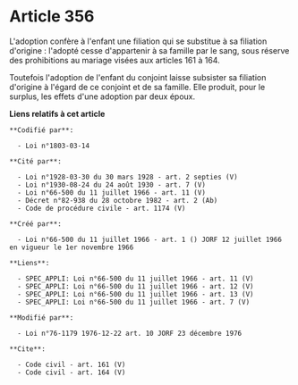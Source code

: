 # Article 356

L'adoption confère à l'enfant une filiation qui se substitue à sa filiation d'origine : l'adopté cesse d'appartenir à sa
famille par le sang, sous réserve des prohibitions au mariage visées aux articles 161 à 164. 

Toutefois l'adoption de l'enfant du conjoint laisse subsister sa filiation d'origine à l'égard de ce conjoint et de sa
famille. Elle produit, pour le surplus, les effets d'une adoption par deux époux.

**Liens relatifs à cet article**

	**Codifié par**:

	  - Loi n°1803-03-14

	**Cité par**:

	  - Loi n°1928-03-30 du 30 mars 1928 - art. 2 septies (V)
	  - Loi n°1930-08-24 du 24 août 1930 - art. 7 (V)
	  - Loi n°66-500 du 11 juillet 1966 - art. 11 (V)
	  - Décret n°82-938 du 28 octobre 1982 - art. 2 (Ab)
	  - Code de procédure civile - art. 1174 (V)

	**Créé par**:

	  - Loi n°66-500 du 11 juillet 1966 - art. 1 () JORF 12 juillet 1966 en vigueur le 1er novembre 1966

	**Liens**:

	  - SPEC_APPLI: Loi n°66-500 du 11 juillet 1966 - art. 11 (V)
	  - SPEC_APPLI: Loi n°66-500 du 11 juillet 1966 - art. 12 (V)
	  - SPEC_APPLI: Loi n°66-500 du 11 juillet 1966 - art. 13 (V)
	  - SPEC_APPLI: Loi n°66-500 du 11 juillet 1966 - art. 7 (V)

	**Modifié par**:

	  - Loi n°76-1179 1976-12-22 art. 10 JORF 23 décembre 1976

	**Cite**:

	  - Code civil - art. 161 (V)
	  - Code civil - art. 164 (V)
